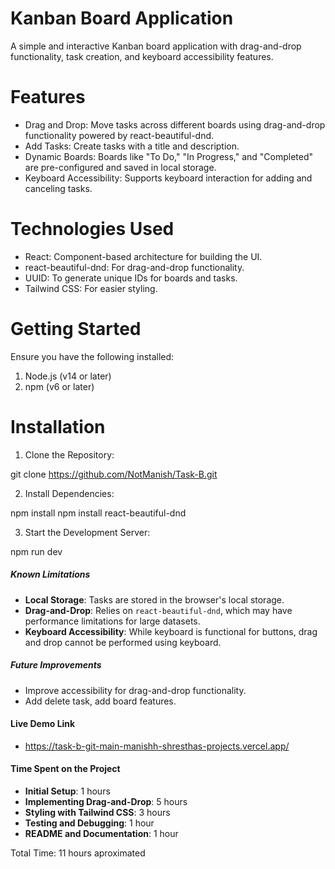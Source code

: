 # Kanban Board Application
A simple and interactive Kanban board application with drag-and-drop functionality, task creation, and keyboard accessibility features.

# Features
- Drag and Drop: Move tasks across different boards using drag-and-drop functionality powered by react-beautiful-dnd.
- Add Tasks: Create tasks with a title and description.
-  Dynamic Boards: Boards like "To Do," "In Progress," and "Completed" are pre-configured and saved in local storage.
- Keyboard Accessibility: Supports keyboard interaction for adding and canceling tasks.

# Technologies Used
- React: Component-based architecture for building the UI.
- react-beautiful-dnd: For drag-and-drop functionality.
- UUID: To generate unique IDs for boards and tasks.
- Tailwind CSS: For easier styling.

# Getting Started

Ensure you have the following installed:
1. Node.js (v14 or later)
2. npm (v6 or later)

# Installation 

1. Clone the Repository: 

git clone https://github.com/NotManish/Task-B.git

2. Install Dependencies: 

npm install
npm install react-beautiful-dnd

3. Start the Development Server: 

npm run dev


##### **Known Limitations**  

- **Local Storage**: Tasks are stored in the browser's local storage. 
- **Drag-and-Drop**: Relies on `react-beautiful-dnd`, which may have performance limitations for large datasets.  
- **Keyboard Accessibility**: While keyboard is functional for buttons, drag and drop cannot be performed using keyboard.

##### **Future Improvements**  

- Improve accessibility for drag-and-drop functionality.  
- Add delete task, add board features.

####  **Live Demo Link**  
- https://task-b-git-main-manishh-shresthas-projects.vercel.app/
  
####  **Time Spent on the Project**  

- **Initial Setup**: 1 hours  
- **Implementing Drag-and-Drop**: 5 hours  
- **Styling with Tailwind CSS**: 3 hours  
- **Testing and Debugging**: 1 hour 
- **README and Documentation**: 1 hour  

Total Time: 11 hours aproximated
